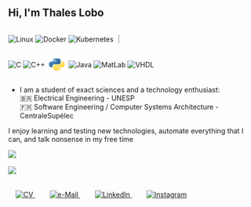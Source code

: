 ## Hi, I'm Thales Lobo

<!-- Programing tools and languages -->
<ul id="programming-tools" style="display: inline-block; list-style-type: none; padding: 0;border-right: 1px solid gray; margin-right: 10px; padding-right: 10px;">
  <li style="display: inline-block; ">
    <img align="center" alt="Linux" height="30" width="40" src="https://cdn.jsdelivr.net/gh/devicons/devicon/icons/linux/linux-original.svg">
  </li>
 
  <li style="display: inline-block;">
    <img align="center" alt="Docker" height="30" width="40" src="https://cdn.jsdelivr.net/gh/devicons/devicon/icons/docker/docker-original.svg">
  </li>
 
  <li style="display: inline-block;">
    <img align="center" alt="Kubernetes" height="30" width="40" src="https://cdn.jsdelivr.net/gh/devicons/devicon/icons/kubernetes/kubernetes-plain-wordmark.svg">
  </li>
 </ul>
  
<ul id="programming-languages" style="display: inline-block; list-style-type: none; padding: 0;">
  <li style="display: inline-block;">
    <img align="center" alt="C" height="30" width="40" src="https://cdn.jsdelivr.net/gh/devicons/devicon/icons/c/c-original.svg">
  </li>
 
  <li style="display: inline-block;">
    <img align="center" alt="C++" height="30" width="40" src="https://cdn.jsdelivr.net/gh/devicons/devicon/icons/cplusplus/cplusplus-original.svg">
  </li>
 
  <li style="display: inline-block;">
    <img align="center" alt="Python" height="30" width="40" src="https://raw.githubusercontent.com/devicons/devicon/master/icons/python/python-original.svg">
  </li>
 
  <li style="display: inline-block;">
    <img align="center" alt="Java" height="30" width="40" src="https://cdn.jsdelivr.net/gh/devicons/devicon/icons/java/java-original-wordmark.svg">
  </li>
 
  <li style="display: inline-block;">
    <img align="center" alt="MatLab" height="30" width="40" src="https://cdn.jsdelivr.net/gh/devicons/devicon/icons/matlab/matlab-original.svg">
  </li>
 
  <li style="display: inline-block;">
    <img align="center" alt="VHDL" height="30" width="30" src="https://is5-ssl.mzstatic.com/image/thumb/Purple122/v4/b4/8e/1f/b48e1f2c-cabf-9ace-2c03-71047e2df0fe/AppIcon-0-0-1x_U007emarketing-0-0-0-4-0-0-sRGB-0-0-0-GLES2_U002c0-512MB-85-220-0-0.png/512x512bb.jpg">
  </li>
</ul>

<br>

<!-- Presentation -->
- I am a student of exact sciences and a technology enthusiast: 
    <br>🇧🇷 Electrical Engineering - UNESP
    <br>🇫🇷 Software Engineering / Computer Systems Architecture - CentraleSupélec
    
I enjoy learning and testing new technologies, automate everything that I can, and talk nonsense in my free time

<!-- GitHub Status -->
<div id="git-status">
  <img 
    height="180em" 
    src="https://github-readme-stats.vercel.app/api?username=Thales-Lobo&show_icons=true&theme=dracula&include_all_commits=true&count_private=true"
  />
 
  <img 
    height="180em" 
    src="https://github-readme-stats.vercel.app/api/top-langs/?username=Thales-Lobo&layout=compact&langs_count=7&theme=dracula"
  />
</div>

## 

<!-- Social networks -->
<div id="social-networks">
 <span style="padding: 0 15px;">
  <a href="https://thales-lobo.github.io/Thales-Lobo/" target="_blank">
   <img alt="CV" height="60" width="60" src="https://cdn-icons-png.flaticon.com/512/6588/6588143.png">
  </a>
 </span>
  
<span style="padding: 0 15px;">
 <a href="mailto:thalesloboz@gmail.com">
  <img alt="e-Mail" height="60" width="60" src="https://cdn4.iconfinder.com/data/icons/social-media-logos-6/512/112-gmail_email_mail-512.png">
 </a>
</span>
  
<span style="padding: 0 15px;">
 <a href="https://www.linkedin.com/in/thales-lobo/" target="_blank">
  <img alt="LinkedIn" height="60" width="60" src="https://cdn.jsdelivr.net/gh/devicons/devicon/icons/linkedin/linkedin-original.svg">
 </a>
</span>

<span style="padding: 0 15px;">
 <a href="https://www.instagram.com/thales.lobo_/" target="_blank">
  <img alt="Instagram" height="60" width="60" src="https://upload.wikimedia.org/wikipedia/commons/thumb/a/a5/Instagram_icon.png/2048px-Instagram_icon.png">
 </a>
</span>
</div>
